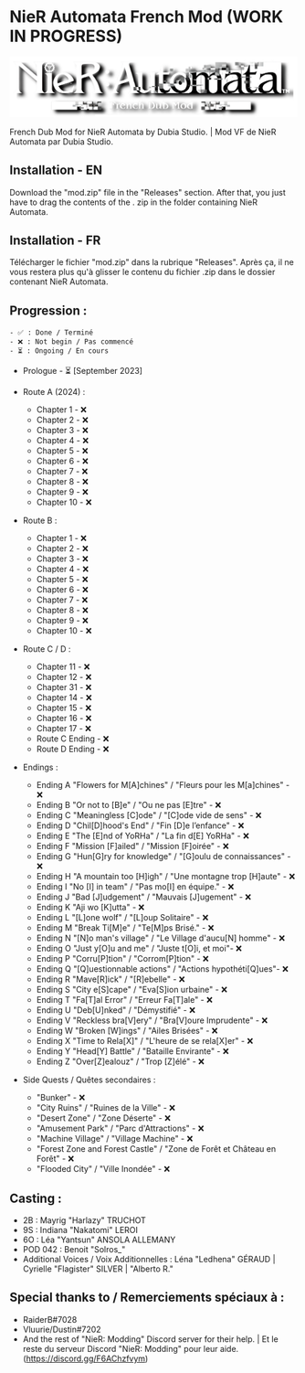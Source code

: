 # NieR Automata French Mod (WORK IN PROGRESS)
<img src="https://raw.githubusercontent.com/ClostroOffi/NierAutomataVF/main/LOGO.png" />


French Dub Mod for NieR Automata by Dubia Studio. | Mod VF de NieR Automata par Dubia Studio.

## Installation - EN 
Download the "mod.zip" file in the "Releases" section. After that, you just have to drag the contents of the . zip in the folder containing NieR Automata.

## Installation - FR
Télécharger le fichier "mod.zip" dans la rubrique "Releases". Après ça, il ne vous restera plus qu'à glisser le contenu du fichier .zip dans le dossier contenant NieR Automata.

## Progression :

    - ✅ : Done / Terminé
    - ❌ : Not begin / Pas commencé
    - ⏳ : Ongoing / En cours

- Prologue - ⏳ [September 2023]

- Route A (2024) :

    -   Chapter 1 - ❌
    -   Chapter 2 - ❌
    -   Chapter 3 - ❌
    -   Chapter 4 - ❌
    -   Chapter 5 - ❌
    -   Chapter 6 - ❌
    -   Chapter 7 - ❌
    -   Chapter 8 - ❌
    -   Chapter 9 - ❌
    -   Chapter 10 - ❌

- Route B :

    -   Chapter 1 - ❌
    -   Chapter 2 - ❌
    -   Chapter 3 - ❌
    -   Chapter 4 - ❌
    -   Chapter 5 - ❌
    -   Chapter 6 - ❌
    -   Chapter 7 - ❌
    -   Chapter 8 - ❌
    -   Chapter 9 - ❌
    -   Chapter 10 - ❌

- Route C / D :

    -   Chapter 11 - ❌
    -   Chapter 12 - ❌
    -   Chapter 31 - ❌
    -   Chapter 14 - ❌
    -   Chapter 15 - ❌
    -   Chapter 16 - ❌
    -   Chapter 17 - ❌
    -   Route C Ending - ❌
    -   Route D Ending - ❌

- Endings :

    -   Ending A "Flowers for M[A]chines" / "Fleurs pour les M[a]chines" - ❌
    -   Ending B "Or not to [B]e" / "Ou ne pas [E]tre"  - ❌
    -   Ending C "Meaningless [C]ode" / "[C]ode vide de sens" - ❌
    -   Ending D "Chil[D]hood's End" / "Fin [D]e l’enfance" - ❌
    -   Ending E "The [E]nd of YoRHa" / "La fin d[E] YoRHa" - ❌
    -   Ending F "Mission [F]ailed" / "Mission [F]oirée" - ❌
    -   Ending G "Hun[G]ry for knowledge" / "[G]oulu de connaissances" - ❌
    -   Ending H "A mountain too [H]igh" / "Une montagne trop [H]aute" - ❌
    -   Ending I "No [I] in team" / "Pas mo[I] en équipe." - ❌
    -   Ending J "Bad [J]udgement" / "Mauvais [J]ugement"  - ❌
    -   Ending K "Aji wo [K]utta" - ❌
    -   Ending L "[L]one wolf" / "[L]oup Solitaire" - ❌
    -   Ending M "Break Ti[M]e" / "Te[M]ps Brisé." - ❌
    -   Ending N "[N]o man's village" / "Le Village d'aucu[N] homme" - ❌
    -   Ending O "Just y[O]u and me" / "Juste t[O]i, et moi"- ❌
    -   Ending P "Corru[P]tion" / "Corrom[P]tion" - ❌
    -   Ending Q "[Q]uestionnable actions" / "Actions hypothéti[Q]ues"- ❌
    -   Ending R "Mave[R]ick" / "[R]ebelle" - ❌
    -   Ending S "City e[S]cape" / "Eva[S]ion urbaine" - ❌
    -   Ending T "Fa[T]al Error" / "Erreur Fa[T]ale" - ❌
    -   Ending U "Deb[U]nked" / "Démystifié" - ❌
    -   Ending V "Reckless bra[V]ery" / "Bra[V]oure Imprudente" - ❌
    -   Ending W "Broken [W]ings" / "Ailes Brisées" - ❌
    -   Ending X "Time to Rela[X]" / "L'heure de se rela[X]er" - ❌
    -   Ending Y "Head[Y] Battle" / "Bataille Envirante" - ❌
    -   Ending Z "Over[Z]ealouz" / "Trop [Z]élé" - ❌
    
- Side Quests / Quêtes secondaires :

    -   "Bunker" - ❌
    -   "City Ruins" / "Ruines de la Ville" - ❌
    -   "Desert Zone" / "Zone Déserte" - ❌
    -   "Amusement Park" / "Parc d'Attractions" - ❌
    -   "Machine Village" / "Village Machine" - ❌
    -   "Forest Zone and Forest Castle" / "Zone de Forêt et Château en Forêt" - ❌
    -   "Flooded City" / "Ville Inondée" - ❌

## Casting :
   -    2B : Mayrig "Harlazy" TRUCHOT
   -    9S : Indiana "Nakatomi" LEROI
   -    6O : Léa "Yantsun" ANSOLA ALLEMANY
   -    POD 042 : Benoit "Solros_"
   -    Additional Voices / Voix Additionnelles : Léna "Ledhena" GÉRAUD | Cyrielle "Flagister" SILVER | "Alberto R."

## Special thanks to / Remerciements spéciaux à :
   -   RaiderB#7028
   -   Vluurie/Dustin#7202
   -   And the rest of "NieR: Modding" Discord server for their help. | Et le reste du serveur Discord "NieR: Modding" pour leur aide. (https://discord.gg/F6AChzfvym)
